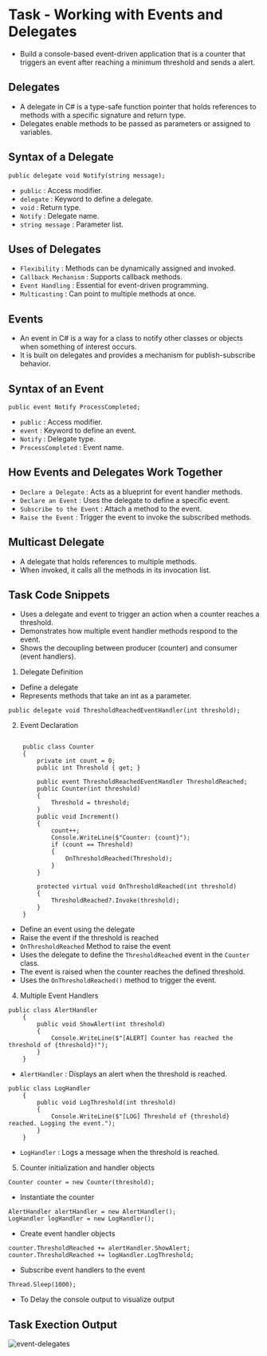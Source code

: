 # Task - Working with Events and Delegates

- Build a console-based event-driven application that is a counter that triggers an event after reaching a minimum threshold and sends a alert.

## Delegates

- A delegate in C# is a type-safe function pointer that holds references to methods with a specific signature and return type.
- Delegates enable methods to be passed as parameters or assigned to variables.

## Syntax of a Delegate

```
public delegate void Notify(string message);
```

- `public` : Access modifier.
- `delegate` : Keyword to define a delegate.
- `void` : Return type.
- `Notify` : Delegate name.
- `string message` : Parameter list.

## Uses of Delegates

- `Flexibility` : Methods can be dynamically assigned and invoked.
- `Callback Mechanism` : Supports callback methods.
- `Event Handling` : Essential for event-driven programming.
- `Multicasting` : Can point to multiple methods at once.

## Events

- An event in C# is a way for a class to notify other classes or objects when something of interest occurs.
- It is built on delegates and provides a mechanism for publish-subscribe behavior.

## Syntax of an Event

```
public event Notify ProcessCompleted;
```

- `public` : Access modifier.
- `event` : Keyword to define an event.
- `Notify` : Delegate type.
- `ProcessCompleted` : Event name.

## How Events and Delegates Work Together

- `Declare a Delegate` : Acts as a blueprint for event handler methods.
- `Declare an Event` : Uses the delegate to define a specific event.
- `Subscribe to the Event` : Attach a method to the event.
- `Raise the Event` : Trigger the event to invoke the subscribed methods.

## Multicast Delegate

- A delegate that holds references to multiple methods.
- When invoked, it calls all the methods in its invocation list.

## Task Code Snippets

- Uses a delegate and event to trigger an action when a counter reaches a threshold.
- Demonstrates how multiple event handler methods respond to the event.
- Shows the decoupling between producer (counter) and consumer (event handlers).

1. Delegate Definition

- Define a delegate
- Represents methods that take an int as a parameter.

```
public delegate void ThresholdReachedEventHandler(int threshold);
```

2. Event Declaration

```

    public class Counter
    {
        private int count = 0;
        public int Threshold { get; }

        public event ThresholdReachedEventHandler ThresholdReached;
        public Counter(int threshold)
        {
            Threshold = threshold;
        }
        public void Increment()
        {
            count++;
            Console.WriteLine($"Counter: {count}");
            if (count == Threshold)
            {
                OnThresholdReached(Threshold);
            }
        }

        protected virtual void OnThresholdReached(int threshold)
        {
            ThresholdReached?.Invoke(threshold);
        }
    }
```

- Define an event using the delegate
- Raise the event if the threshold is reached
- `OnThresholdReached` Method to raise the event
- Uses the delegate to define the `ThresholdReached` event in the `Counter` class.
- The event is raised when the counter reaches the defined threshold.
- Uses the `OnThresholdReached()` method to trigger the event.

4. Multiple Event Handlers

```
public class AlertHandler
    {
        public void ShowAlert(int threshold)
        {
            Console.WriteLine($"[ALERT] Counter has reached the threshold of {threshold}!");
        }
    }
```

- `AlertHandler` : Displays an alert when the threshold is reached.

```
public class LogHandler
    {
        public void LogThreshold(int threshold)
        {
            Console.WriteLine($"[LOG] Threshold of {threshold} reached. Logging the event.");
        }
    }
```

- `LogHandler` : Logs a message when the threshold is reached.

5. Counter initialization and handler objects

```
Counter counter = new Counter(threshold);
```

- Instantiate the counter

```
AlertHandler alertHandler = new AlertHandler();
LogHandler logHandler = new LogHandler();
```

- Create event handler objects

```
counter.ThresholdReached += alertHandler.ShowAlert;
counter.ThresholdReached += logHandler.LogThreshold;
```

- Subscribe event handlers to the event

```
Thread.Sleep(1000);
```

- To Delay the console output to visualize output



## Task Exection Output

![event-delegates](./assets/delegates.gif)